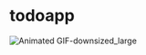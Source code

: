 # todoapp

![Animated GIF-downsized_large](https://user-images.githubusercontent.com/56375818/87357101-edf76a80-c528-11ea-8cb9-8e9448a29b50.gif)

